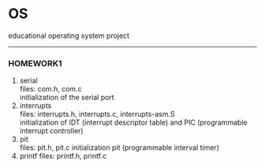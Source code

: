 # OS
educational operating system project

---

### HOMEWORK1
  1. serial  
        files: com.h, com.c  
        initialization of the serial port  
  2. interrupts  
        files: interrupts.h, interrupts.c, interrupts-asm.S  
        initialization of IDT (interrupt descriptor table) and PIC (programmable interrupt controller)  
  3. pit  
        files: pit.h, pit.c
        initialization pit (programmable interval timer)  
  4. printf
        files: printf.h, printf.c
        
